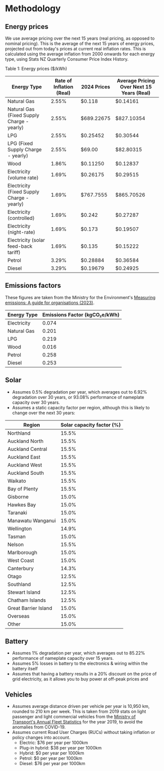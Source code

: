 # Methodology

## Energy prices

We use average pricing over the next 15 years (real pricing, as opposed to nominal pricing). This is the average of the next 15 years of energy prices, projected out from today's prices at current real inflation rates. This is calculated using the average inflation from 2000 onwards for each energy type, using Stats NZ Quarterly Consumer Price Index History.

Table 1: Energy prices ($/kWh)

| Energy Type                                | Rate of Inflation (Real) | 2024 Prices | Average Pricing Over Next 15 Years (Real) |
|--------------------------------------------|--------------------------|-------------|-------------------------------------------|
| Natural Gas                                | 2.55%                    | $0.118    | $0.14161                                  |
| Natural Gas (Fixed Supply Charge - yearly) | 2.55%                    | $689.22675  | $827.10354                                |
| LPG                                        | 2.55%                    | $0.25452    | $0.30544                                  |
| LPG (Fixed Supply Charge - yearly)         | 2.55%                    | $69.00   | $82.80315                                 |
| Wood                                       | 1.86%                    | $0.11250    | $0.12837                                  |
| Electricity (volume rate)                  | 1.69%                    | $0.26175    | $0.29515                                  |
| Electricity (Fixed Supply Charge - yearly) | 1.69%                    | $767.7555  | $865.70526                                |
| Electricity (controlled)                   | 1.69%                    | $0.242    | $0.27287                                  |
| Electricity (night-rate)                   | 1.69%                    | $0.173    | $0.19507                                  |
| Electricity (solar feed-back tariff)        | 1.69%                    | $0.135    | $0.15222                                  |
| Petrol                                     | 3.29%                    | $0.28884    | $0.36584                                  |
| Diesel                                     | 3.29%                    | $0.19679    | $0.24925                                  |

## Emissions factors

These figures are taken from the Ministry for the Environment's [Measuring emissions: A guide for organisations (2023)](https://environment.govt.nz/assets/publications/Measuring-Emissions-Guidance_EmissionFactors_Summary_2023_ME1781.pdf).

| Energy Type   | Emissions Factor (kgCO₂e/kWh) |
|---------------|-------------------------------|
| Electricity   | 0.074                         |
| Natural Gas   | 0.201                         |
| LPG           | 0.219                         |
| Wood          | 0.016                         |
| Petrol        | 0.258                         |
| Diesel        | 0.253                         |

## Solar

- Assumes 0.5% degradation per year, which averages out to 6.92% degradation over 30 years, or 93.08% performance of nameplate capacity over 30 years.
- Assumes a static capacity factor per region, although this is likely to change over the next 30 years:

| Region                 | Solar capacity factor (%) |
|------------------------|---------------------------|
| Northland             | 15.5%                     |
| Auckland North        | 15.5%                     |
| Auckland Central      | 15.5%                     |
| Auckland East         | 15.5%                     |
| Auckland West         | 15.5%                     |
| Auckland South        | 15.5%                     |
| Waikato               | 15.5%                     |
| Bay of Plenty         | 15.5%                     |
| Gisborne              | 15.0%                     |
| Hawkes Bay            | 15.0%                     |
| Taranaki              | 15.0%                     |
| Manawatu Wanganui     | 15.0%                     |
| Wellington            | 14.9%                     |
| Tasman                | 15.0%                     |
| Nelson                | 15.5%                     |
| Marlborough           | 15.0%                     |
| West Coast            | 15.0%                     |
| Canterbury            | 14.3%                     |
| Otago                 | 12.5%                     |
| Southland             | 12.5%                     |
| Stewart Island        | 12.5%                     |
| Chatham Islands       | 12.5%                     |
| Great Barrier Island  | 15.0%                     |
| Overseas              | 15.0%                     |
| Other                 | 15.0%                     |


## Battery

- Assumes 1% degradation per year, which averages out to 85.22% performance of nameplate capacity over 15 years.
- Assumes 5% losses in battery to the electronics & wiring within the battery itself
- Assumes that having a battery results in a 20% discount on the price of grid electricity, as it allows you to buy power at off-peak prices and 

## Vehicles

- Assumes average distance driven per vehicle per year is 10,950 km, rounded to 210 km per week. This is taken from 2019 stats on light passenger and light commercial vehicles from the [Ministry of Transport's Annual Fleet Statistics](https://www.transport.govt.nz/statistics-and-insights/fleet-statistics/annual-fleet-statistics/) for the year 2019, to avoid the anomalies from COVID-19.
- Assumes current Road User Charges (RUCs) without taking inflation or policy changes into account.
    - Electric: $76 per year per 1000km
    - Plug-in hybrid: $38 per year per 1000km
    - Hybrid: $0 per year per 1000km
    - Petrol: $0 per year per 1000km
    - Diesel: $76 per year per 1000km
